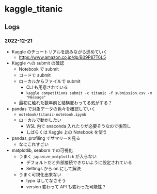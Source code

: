 # kaggle_titanic

## Logs

### 2022-12-21

- Kaggle のチュートリアルを読みながら進めていく
  - https://www.amazon.co.jp/dp/B09P87T6L5
- Kaggle への submit の確認
  - Notebook で submit
  - コードで submit
  - ローカルからファイルで submit
    - CLI も用意されている
    - `kaggle competitions submit -c titanic -f submission.csv -m "Message"`
  - 最初に触れた数年前と結構変わってる気がする？
- pandas で対象データの色々を確認していく
  - `notebook/titanic-notebook.ipynb`
  - ローカルで動かしたい
    - WSL 内で anaconda 入れたりが必要そうなので後回し
    - しばらくは Kaggle 上の Notebook を使う
- pandas_profiling でサマリーを見る
  - なにこれすごい
- matplotlib, seaborn での可視化
  - うまく `japanize_matplotlib` が入らない
    - デフォルトだと外部接続できないように設定されている
    - Settings から on にして解決
  - うまく可視化出来ない
    - typo はしてなさそう
    - version 変わって API も変わった可能性？

